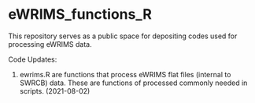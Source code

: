 # eWRIMS_functions_R

This repository serves as a public space for depositing codes used for processing eWRIMS data. 

Code Updates:

1) ewrims.R are functions that process eWRIMS flat files (internal to SWRCB) data.  These are functions of processed commonly needed in scripts. (2021-08-02)
